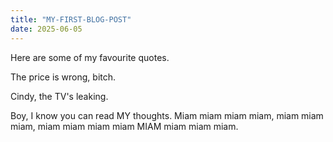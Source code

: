 ```yaml
---
title: "MY-FIRST-BLOG-POST"
date: 2025-06-05
---
```


Here are some of my favourite quotes.

The price is wrong, bitch.

Cindy, the TV's leaking.

Boy, I know you can read MY thoughts. Miam miam miam miam, miam miam miam, miam miam miam miam MIAM miam miam miam.
